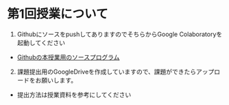 # 第1回授業について

1. GithubにソースをpushしてありますのでそちらからGoogle Colaboratoryを起動してください
- [Githubの本授業用のソースプログラム](https://github.com/YasuharuSuzuki/23_programing1/tree/main/02%E3%83%97%E3%83%AD%E3%82%B0%E3%83%A9%E3%83%9F%E3%83%B3%E3%82%B0%E8%A8%80%E8%AA%9EPython)

2. 課題提出用のGoogleDriveを作成していますので、課題ができたらアップロードをお願いします。
- 提出方法は授業資料を参考にしてください


